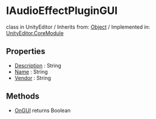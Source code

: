 # IAudioEffectPluginGUI
class in UnityEditor
 / Inherits from: <a href="https://docs.unity3d.com/6000.0/Documentation/ScriptReference/Object.html">Object</a> / Implemented in: <a href="https://docs.unity3d.com/6000.0/Documentation/ScriptReference/UnityEditor.CoreModule.html">UnityEditor.CoreModule</a>
## Properties
- <a href="https://docs.unity3d.com/6000.0/Documentation/ScriptReference/IAudioEffectPluginGUI-Description.html">Description</a> : String
- <a href="https://docs.unity3d.com/6000.0/Documentation/ScriptReference/IAudioEffectPluginGUI-Name.html">Name</a> : String
- <a href="https://docs.unity3d.com/6000.0/Documentation/ScriptReference/IAudioEffectPluginGUI-Vendor.html">Vendor</a> : String
## Methods
- <a href="https://docs.unity3d.com/6000.0/Documentation/ScriptReference/IAudioEffectPluginGUI.OnGUI.html">OnGUI</a> returns Boolean
